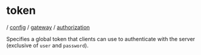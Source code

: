 # token

/ [config](/ref/config/index.md) / [gateway](/ref/config/config/gateway/index.md) / [authorization](/ref/config/config/gateway/authorization/index.md) 

Specifies a global token that clients can use to authenticate with
the server (exclusive of `user` and `password`).

